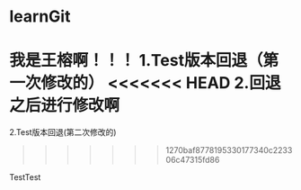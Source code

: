 # learnGit
我是王榕啊！！！
1.Test版本回退（第一次修改的）
<<<<<<< HEAD
2.回退之后进行修改啊
=======
2.Test版本回退(第二次修改的)
>>>>>>> 1270baf8778195330177340c223306c47315fd86


TestTest

